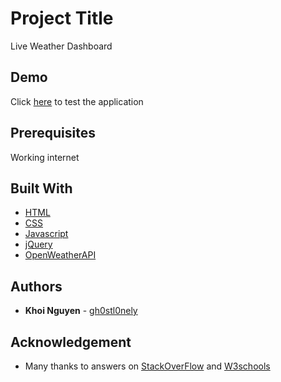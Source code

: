 # Project Title

Live Weather Dashboard

## Demo

Click [here](https://gh0stl0nely.github.io/weather_dashboard/) to test the application

## Prerequisites

Working internet

## Built With

* [HTML](https://devdocs.io/html/)
* [CSS](https://developer.mozilla.org/en-US/docs/Web/CSS)
* [Javascript](https://devdocs.io/javascript/)
* [jQuery](https://jquery.com/)
* [OpenWeatherAPI](https://openweathermap.org)

## Authors

* **Khoi Nguyen** - [gh0stl0nely](https://github.com/gh0stl0nely)

## Acknowledgement

* Many thanks to answers on [StackOverFlow](https://stackoverflow.com/) and [W3schools](https://www.w3schools.com/default.asp)

